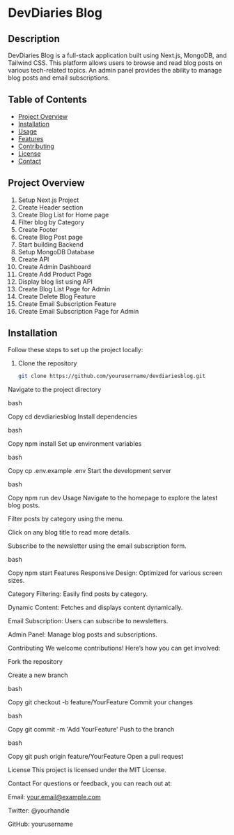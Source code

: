 # DevDiaries Blog

## Description
DevDiaries Blog is a full-stack application built using Next.js, MongoDB, and Tailwind CSS. This platform allows users to browse and read blog posts on various tech-related topics. An admin panel provides the ability to manage blog posts and email subscriptions.

## Table of Contents
- [Project Overview](#project-overview)
- [Installation](#installation)
- [Usage](#usage)
- [Features](#features)
- [Contributing](#contributing)
- [License](#license)
- [Contact](#contact)

## Project Overview
1. Setup Next.js Project
2. Create Header section
3. Create Blog List for Home page
4. Filter blog by Category
5. Create Footer
6. Create Blog Post page
7. Start building Backend
8. Setup MongoDB Database
9. Create API
10. Create Admin Dashboard
11. Create Add Product Page
12. Display blog list using API
13. Create Blog List Page for Admin
14. Create Delete Blog Feature
15. Create Email Subscription Feature
16. Create Email Subscription Page for Admin

## Installation
Follow these steps to set up the project locally:

1. Clone the repository
   ```bash
   git clone https://github.com/yourusername/devdiariesblog.git
Navigate to the project directory

bash

Copy
cd devdiariesblog
Install dependencies

bash

Copy
npm install
Set up environment variables

bash

Copy
cp .env.example .env
Start the development server

bash

Copy
npm run dev
Usage
Navigate to the homepage to explore the latest blog posts.

Filter posts by category using the menu.

Click on any blog title to read more details.

Subscribe to the newsletter using the email subscription form.

bash

Copy
npm start
Features
Responsive Design: Optimized for various screen sizes.

Category Filtering: Easily find posts by category.

Dynamic Content: Fetches and displays content dynamically.

Email Subscription: Users can subscribe to newsletters.

Admin Panel: Manage blog posts and subscriptions.

Contributing
We welcome contributions! Here’s how you can get involved:

Fork the repository

Create a new branch

bash

Copy
git checkout -b feature/YourFeature
Commit your changes

bash

Copy
git commit -m 'Add YourFeature'
Push to the branch

bash

Copy
git push origin feature/YourFeature
Open a pull request

License
This project is licensed under the MIT License.

Contact
For questions or feedback, you can reach out at:

Email: your.email@example.com

Twitter: @yourhandle

GitHub: yourusername